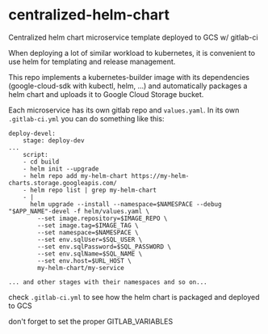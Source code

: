 # centralized-helm-chart
Centralized helm chart microservice template deployed to GCS w/ gitlab-ci

When deploying a lot of similar workload to kubernetes, it is convenient to use helm for templating and release management.

This repo implements a kubernetes-builder image with its dependencies (google-cloud-sdk with kubectl, helm, ...) and 
automatically packages a helm chart and uploads it to Google Cloud Storage bucket.  

Each microservice has its own gitlab repo and `values.yaml`. In its own `.gitlab-ci.yml` you can do something like this:
```
deploy-devel:
    stage: deploy-dev
...
    script:
    - cd build
    - helm init --upgrade
    - helm repo add my-helm-chart https://my-helm-charts.storage.googleapis.com/
    - helm repo list | grep my-helm-chart
    - |
      helm upgrade --install --namespace=$NAMESPACE --debug "$APP_NAME"-devel -f helm/values.yaml \
        --set image.repository=$IMAGE_REPO \
        --set image.tag=$IMAGE_TAG \
        --set namespace=$NAMESPACE \
        --set env.sqlUser=$SQL_USER \
        --set env.sqlPassword=$SQL_PASSWORD \
        --set env.sqlName=$SQL_NAME \
        --set env.host=$URL_HOST \
        my-helm-chart/my-service

... and other stages with their namespaces and so on...
```

check `.gitlab-ci.yml` to see how the helm chart is packaged and deployed to GCS

don't forget to set the proper GITLAB_VARIABLES
